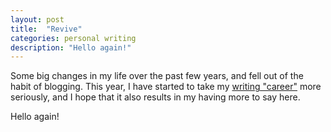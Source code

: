 ```yaml
---
layout: post
title:  "Revive"
categories: personal writing
description: "Hello again!"
---
```


Some big changes in my life over the past few years, and fell out of the habit of blogging.  This year, I have started to take my [writing "career"](/writing) more seriously, and I hope that it also results in my having more to say here.

Hello again!